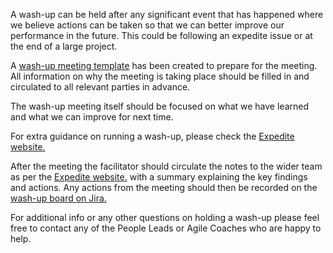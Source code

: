 A wash-up can be held after any significant event that has happened where we believe actions can be taken so that we can better improve our performance in the future.  This could be following an expedite issue or at the end of a large project.

A [wash-up meeting template](https://docs.google.com/document/d/1iYaqVGujJ8ARBgKtFsYxXgswjkdnwxB4flneT6m_9uM/edit) has been created to prepare for the meeting. All information on why the meeting is taking place should be filled in and circulated to all relevant parties in advance.

The wash-up meeting itself should be focused on what we have learned and what we can improve for next time.

For extra guidance on running a wash-up, please check the [Expedite website.](https://sites.google.com/holidayextras.com/hxexpediteprocedure/how-do-i-run-a-wash-up)

After the meeting the facilitator should circulate the notes to the wider team as per the [Expedite website.](https://sites.google.com/holidayextras.com/hxexpediteprocedure/how-do-i-run-a-wash-up) with a summary explaining the key findings and actions. Any actions from the meeting should then be recorded on the [wash-up board on Jira.](https://holidayextras.jira.com/secure/RapidBoard.jspa?rapidView=453)

For additional info or any other questions on holding a wash-up please feel free to contact any of the People Leads or Agile Coaches who are happy to help.
